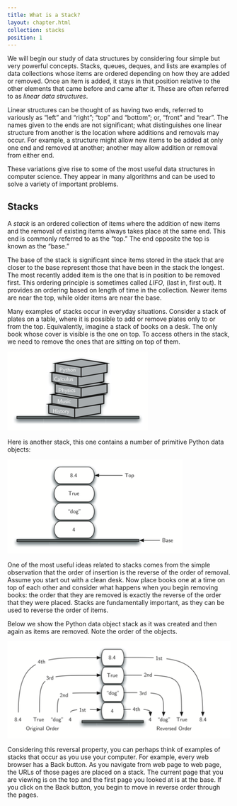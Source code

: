 ```yaml
---
title: What is a Stack?
layout: chapter.html
collection: stacks
position: 1
---
```


We will begin our study of data structures by considering four simple
but very powerful concepts. Stacks, queues, deques, and lists are
examples of data collections whose items are ordered depending on how
they are added or removed. Once an item is added, it stays in that
position relative to the other elements that came before and came after
it. These are often referred to as *linear data structures*.

Linear structures can be thought of as having two ends, referred to
variously as “left” and “right”; “top” and “bottom”; or, “front” and
“rear”. The names given to the ends are not significant; what
distinguishes one linear structure from another is the location where
additions and removals may occur. For example, a structure might allow
new items to be added at only one end and removed at another; another
may allow addition or removal from either end.

These variations give rise to some of the most useful data structures in
computer science. They appear in many algorithms and can be used to
solve a variety of important problems.

Stacks
---

A *stack* is an ordered collection of items where the addition of new
items and the removal of existing items always takes place at the same
end. This end is commonly referred to as the “top.” The end opposite the
top is known as the “base.”

The base of the stack is significant since items stored in the stack
that are closer to the base represent those that have been in the stack
the longest. The most recently added item is the one that is in position
to be removed first. This ordering principle is sometimes called
*LIFO*, (last in, first out). It provides an ordering based on length
of time in the collection. Newer items are near the top, while older
items are near the base.

Many examples of stacks occur in everyday situations. Consider a stack
of plates on a table, where it is possible to add or remove plates only
to or from the top. Equivalently, imagine a stack of books on a desk.
The only book whose cover is visible is the one on top. To access others
in the stack, we need to remove the ones that are sitting on top of
them.

![A Stack of Books](figures/bookstack2.png)

Here is another stack, this one contains a number of primitive Python
data objects:

![A Stack of Primitive Python Objects](figures/primitive.png)

One of the most useful ideas related to stacks comes from the simple
observation that the order of insertion is the reverse of the order of
removal. Assume you start out with a clean desk. Now place books one at
a time on top of each other and consider what happens when you begin
removing books: the order that they are removed is exactly the reverse
of the order that they were placed. Stacks are fundamentally important,
as they can be used to reverse the order of items.

Below we show the Python data object stack as it was created and then
again as items are removed. Note the order of the objects.

![The Reversal Property of Stacks](figures/simple-reversal.png)

Considering this reversal property, you can perhaps think of examples of
stacks that occur as you use your computer. For example, every web
browser has a Back button. As you navigate from web page to web page,
the URLs of those pages are placed on a stack. The current page that you
are viewing is on the top and the first page you looked at is at the
base. If you click on the Back button, you begin to move in reverse
order through the pages.
